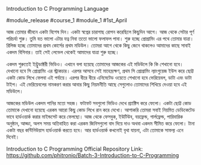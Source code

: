 Introduction to C Programming Language

#module_release #course_1 #module_1 #1st_April

আজ তোমার জীবনে একটা বিশেষ দিন। একটা স্বপ্নের চারাগাছ রোপন করেছিলে কিছুদিন আগে। আজ থেকে সেটার পূর্ণ পরিচর্যা শুরু। তুমি যত ভালো এটার যত্ন নিবা ততো ভালো ফলাফল পাবা। শুরু হচ্ছে প্রোগ্রামিং এর পথে তোমার যাত্রা। রিলিজ হচ্ছে তোমাদের প্রথম কোর্সের প্রথম মডিউল। তোমরা আগে থেকে কিছু জেনে থাকলেও আমাদের কাছে সাবাই একদম বিগিনার। তাই সেই লেভেল থেকেই আমাদের যাত্রা শুরু হচ্ছে।

একদম শুরুতেই ইন্ট্রুডাক্টরী ভিডিও। এখানে বলা হয়েছে তোমাদের আজকের এই মডিউলে কি কি শেখানো হবে। দেখানো হবে সি প্রোগ্রামিং এর স্ট্রাকচার। এরপর আসবে সেই মাহেন্দ্রক্ষণ, প্রথম সি প্রোগ্রামিং ল্যাংগুয়েজ ইউস করে ছোট্ট একটা কোড লিখে ফেলবা এই পর্যায়ে। এরপর ধীরে ধীরে এনিমেটেড ওয়েতে শেখানো হবে ভেরিয়েবল, ডাটা এবং ডাটা টাইপ। এই ভেরিয়েবলের নামকরণ করার আবার কিছু নিয়মনীতি আছে সেগুলোও তোমাদের শিখিয়ে দেওয়া হবে এই মডিউলে।



আজকের মডিউল একদম পানির মতো সহজ। ফটাফট সবগুলো ভিডিও দেখে প্র‍্যাক্টিস করে ফেলো। একটা ছোট্ট কোড তোমাকে দেখানো হয়েছে এরকম আরো কিছু কোড লিখে রান করে দেখো। আশাকরি তোমরা সবাই নিয়মিত ডেডিকেটেড ভাবে হার্ডওয়ার্ক করার মাইন্ডসেট করে ফেলছো। আজ থেকে ফেসবুক, ইউটিউব, বয়ফ্রেন্ড, গার্লফ্রেন্ড, পারিবারিক অনুষ্ঠান, আড্ডা, অলস সময় অতিবাহিত করা এরকম জিনিসগুলো বাদ দিয়ে দাও অথবা একদম সীমিত করে ফেলো। টানা একটা বছর কন্টিনিউয়াস হার্ডওয়ার্ক করতে হবে। আর হার্ডওয়ার্ক কখনোই বৃথা যায়না, এটা তোমাকে সাফল্য এনে দিবেই।

Introduction to C Programming Official Repository Link:  https://github.com/phitronio/Batch-3-Introduction-to-C-Programming

